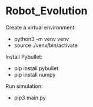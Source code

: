 # Robot_Evolution

Create a virtual environment: 
  - python3 -m venv venv
  - source ./venv/bin/activate
  
 Install Pybullet:
 
  - pip install pybullet
  - pip install numpy
  
 Run simulation:
 
  - pip3 main.py
  
 
